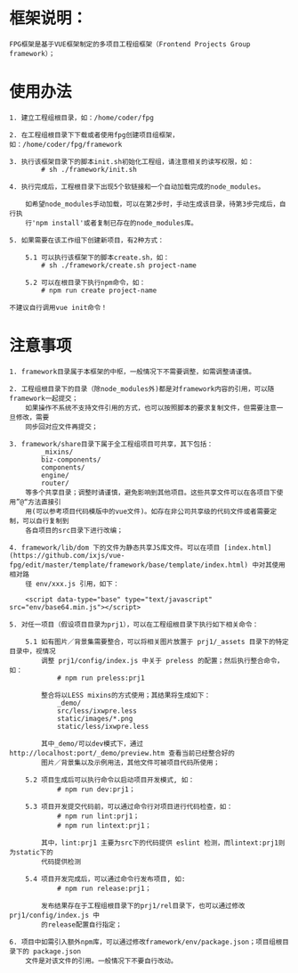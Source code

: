 # 框架说明：

	FPG框架是基于VUE框架制定的多项目工程组框架（Frontend Projects Group framework）；

# 使用办法

	1. 建立工程组根目录，如：/home/coder/fpg
	
	2. 在工程组根目录下下载或者使用fpg创建项目组框架，如：/home/coder/fpg/framework
	
	3. 执行该框架目录下的脚本init.sh初始化工程组，请注意相关的读写权限，如：
			# sh ./framework/init.sh
	
	4. 执行完成后，工程根目录下出现5个软链接和一个自动加载完成的node_modules。

		如希望node_modules手动加载，可以在第2步时，手动生成该目录，待第3步完成后，自行执
		行'npm install'或者复制已存在的node_modules库。
	
	5. 如果需要在该工作组下创建新项目，有2种方式：
		
		5.1 可以执行该框架下的脚本create.sh，如：
			# sh ./framework/create.sh project-name

		5.2 可以在根目录下执行npm命令，如：
			# npm run create project-name
	
	不建议自行调用vue init命令！

# 注意事项

	1. framework目录属于本框架的中枢，一般情况下不需要调整，如需调整请谨慎。

	2. 工程组根目录下的目录（除node_modules外)都是对framework内容的引用，可以随framework一起提交；
		如果操作不系统不支持文件引用的方式，也可以按照脚本的要求复制文件，但需要注意一旦修改，需要
		同步回对应文件再提交；

	3. framework/share目录下属于全工程组项目可共享，其下包括：
			_mixins/ 
			biz-components/ 
			components/
			engine/
			router/
		等多个共享目录；调整时请谨慎，避免影响到其他项目。这些共享文件可以在各项目下使用”@“方法直接引
		用(可以参考项目代码模版中的vue文件)。如存在非公司共享级的代码文件或者需要定制，可以自行复制到
		各自项目的src目录下进行改编；

	4. framework/lib/dom 下的文件为静态共享JS库文件。可以在项目 [index.html](https://github.com/ixjs/vue-fpg/edit/master/template/framework/base/template/index.html) 中对其使用相对路
		径 env/xxx.js 引用，如下：
		
		<script data-type="base" type="text/javascript" src="env/base64.min.js"></script>

	5. 对任一项目（假设项目目录为prj1），可以在工程组根目录下执行如下相关命令：

		5.1 如有图片／背景集需要整合，可以将相关图片放置于 prj1/_assets 目录下的特定目录中，视情况
			调整 prj1/config/index.js 中关于 preless 的配置；然后执行整合命令， 如：
				# npm run preless:prj1
		
			整合将以LESS mixins的方式使用；其结果将生成如下：
				_demo/
				src/less/ixwpre.less
				static/images/*.png
				static/less/ixwpre.less

			其中_demo/可以dev模式下，通过 http://localhost:port/_demo/preview.htm 查看当前已经整合好的
			图片／背景集以及示例用法，其他文件可被项目代码所使用；
		
		5.2 项目生成后可以执行命令以启动项目开发模式, 如：
				# npm run dev:prj1；

		5.3 项目开发提交代码前，可以通过命令行对项目进行代码检查，如：
				# npm run lint:prj1； 
				# npm run lintext:prj1；
			 
			其中，lint:prj1 主要为src下的代码提供 eslint 检测，而lintext:prj1则为static下的
			代码提供检测
			
		5.4 项目开发完成后，可以通过命令行发布项目, 如: 
				# npm run release:prj1；
		
			发布结果存在于工程组根目录下的prj1/rel目录下，也可以通过修改 prj1/config/index.js 中
			的release配置自行指定；

	6. 项目中如需引入额外npm库，可以通过修改framework/env/package.json；项目组根目录下的 package.json 
		文件是对该文件的引用。一般情况下不要自行改动。

